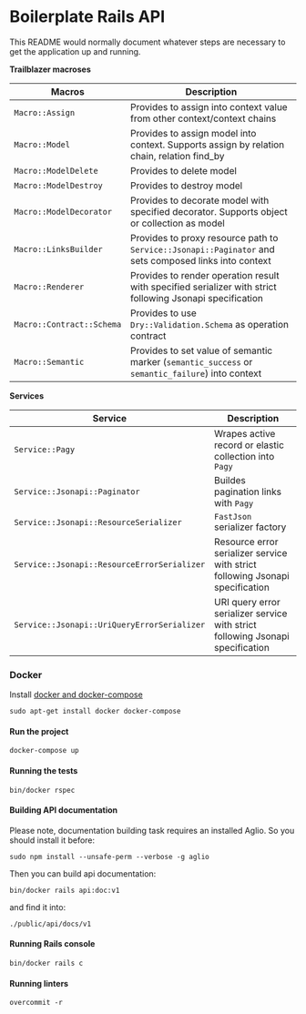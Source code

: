 # Boilerplate Rails API

This README would normally document whatever steps are necessary to get the application up and running.

**Trailblazer macroses**

| Macros | Description |
| --- | --- |
| ```Macro::Assign``` | Provides to assign into context value from other context/context chains |
| ```Macro::Model``` | Provides to assign model into context. Supports assign by relation chain, relation find_by|
| ```Macro::ModelDelete``` | Provides to delete model |
| ```Macro::ModelDestroy``` | Provides to destroy model |
| ```Macro::ModelDecorator``` | Provides to decorate model with specified decorator. Supports object or collection as model |
| ```Macro::LinksBuilder``` | Provides to proxy resource path to ```Service::Jsonapi::Paginator``` and sets composed links into context |
| ```Macro::Renderer``` | Provides to render operation result with specified serializer with strict following Jsonapi specification |
| ```Macro::Contract::Schema``` | Provides to use ```Dry::Validation.Schema``` as operation contract |
| ```Macro::Semantic``` | Provides to set value of semantic marker (```semantic_success``` or ```semantic_failure```) into context |

**Services**

| Service | Description |
| --- | --- |
| ```Service::Pagy``` | Wrapes active record or elastic collection into ```Pagy``` |
| ```Service::Jsonapi::Paginator``` | Buildes pagination links with ```Pagy``` |
| ```Service::Jsonapi::ResourceSerializer``` | ```FastJson``` serializer factory |
| ```Service::Jsonapi::ResourceErrorSerializer``` | Resource error serializer service with strict following Jsonapi specification |
| ```Service::Jsonapi::UriQueryErrorSerializer``` | URI query error serializer service with strict following Jsonapi specification |


### Docker

Install [docker and docker-compose](https://docs.docker.com/compose/install/)
```
sudo apt-get install docker docker-compose
```

#### Run the project

```
docker-compose up
```

#### Running the tests

```
bin/docker rspec
```

#### Building API documentation

Please note, documentation building task requires an installed Aglio. So you should install it before:

```
sudo npm install --unsafe-perm --verbose -g aglio
```

Then you can build api documentation:

```
bin/docker rails api:doc:v1
```

and find it into:

```
./public/api/docs/v1
```

#### Running Rails console

```
bin/docker rails c
```

#### Running linters

```
overcommit -r
```
